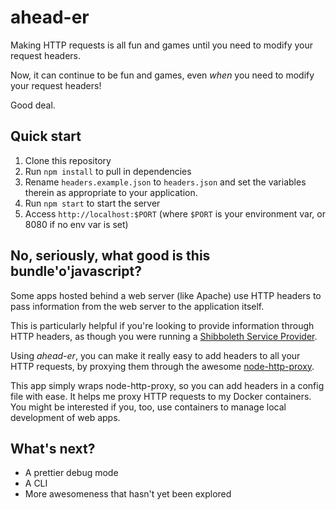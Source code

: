 # ahead-er

Making HTTP requests is all fun and games until you need to modify your request
headers.

Now, it can continue to be fun and games, even *when* you need to modify your
request headers!

Good deal.

## Quick start

1. Clone this repository
2. Run `npm install` to pull in dependencies
3. Rename `headers.example.json` to `headers.json` and set the variables therein
as appropriate to your application.
4. Run `npm start` to start the server
5. Access `http://localhost:$PORT` (where `$PORT` is your environment var, or
  8080 if no env var is set)

## No, seriously, what good is this bundle'o'javascript?
Some apps hosted behind a web server (like Apache) use HTTP headers to pass
information from the web server to the application itself.

This is particularly helpful if you're looking to provide information through HTTP
headers, as though you were running a [Shibboleth Service Provider](https://wiki.shibboleth.net/).

Using *ahead-er*, you can make it really easy to add headers to all your HTTP
requests, by proxying them through the awesome
[node-http-proxy](http://github.com/nodejitsu/node-http-proxy).

This app simply wraps node-http-proxy, so you can add headers in a config file
with ease. It helps me proxy HTTP requests to my Docker containers. You might be
 interested if you, too, use containers to manage local development of web apps.

## What's next?

- A prettier debug mode  
- A CLI  
- More awesomeness that hasn't yet been explored  
